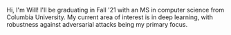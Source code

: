 Hi, I'm Will! I'll be graduating in Fall '21 with an MS in computer science from Columbia University. 
My current area of interest is in deep learning, with robustness against adversarial attacks being my primary focus.

<!---
WillXGu/WillXGu is a ✨ special ✨ repository because its `README.md` (this file) appears on your GitHub profile.
You can click the Preview link to take a look at your changes.
--->

